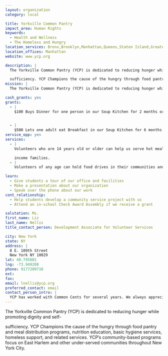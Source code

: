 ```yaml
---
layout: organization
category: local

title: Yorkville Common Pantry
impact_area: Human Rights
keywords: 
  - Health and Wellness
  - The Homeless and Hungry
location_services: Bronx,Brooklyn,Manhattan,Queens,Staten Island,Greater New York
location_offices: Manhattan
website: www.ycp.org

description: |
  The Yorkville Common Pantry (YCP) is dedicated to reducing hunger while promoting dignity and self-

  sufficiency. YCP Champions the cause of the hungry through food pantry and meal distribution programs, nutrition education, basic hygiene services, homeless support, and related services. YCP’s community-based programs focus on East Harlem and other under-served communities throughout New York City.
mission: |
  The Yorkville Common Pantry (YCP) is dedicated to reducing hunger while promoting dignity and self-sufficiency. YCP champions the cause of the hungry through food pantry and meal distribution programs, nutrition education, basic hygiene services, homeless support, and related services. YCP’s community based programs focus on East Harlem and other under-served communities throughout New York City.

cash_grants: yes
grants: 
  - |
    $100 Buys Dinner for one person in our Soup Kitchen for 2 months or $250 Buys Breakfast for one person for 3 months

    
  - |
    $500 Lets one adult eat Breakfast in our Soup Kitchen for 6 months
service_opp: yes
services: 
  - |
    Volunteers who are 14 years old or older can help us serve hot meals to homeless individuals or pack groceries to low-

    income families.
  - |
    Volunteers of any age can hold food drives in their communities and collect healthy shelf-stables items like pasta, soup, rice, oatmeal, shelf-stable milk, etc.!

learn: 
  - Give students a tour of our office and facilities
  - Make a presentation about our organization
  - Speak over the phone about our work
cont_relationship: 
  - Help students develop a community service project with us
  - Attend an in-school Check Award Assembly if we receive a grant

salutation: Ms.
first_name: Liz
last_name: Nellis
title_contact_person: Development Associate for Volunteer Services

city: New York
state: NY
address: |
  8 E. 109th Street  
  New York NY 10029
lat: 40.795801
lng: -73.949208
phone: 9177209710
ext: 
fax: 
email: lnellis@ycp.org
preferred_contact: email
contact_person_intro: |
  YCP has worked with Common Cents for several years. We always appreciate the hard work of the students and their willingness to help our families and individuals who need food support.
---
```

The Yorkville Common Pantry (YCP) is dedicated to reducing hunger while promoting dignity and self-

sufficiency. YCP Champions the cause of the hungry through food pantry and meal distribution programs, nutrition education, basic hygiene services, homeless support, and related services. YCP’s community-based programs focus on East Harlem and other under-served communities throughout New York City.